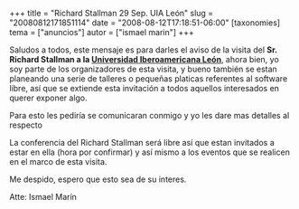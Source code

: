 +++
title = "Richard Stallman 29 Sep. UIA León"
slug = "20080812171851114"
date = "2008-08-12T17:18:51-06:00"
[taxonomies]
tema = ["anuncios"]
autor = ["ismael marin"]
+++

Saludos a todos, este mensaje es para darles el aviso de la visita del
**Sr. Richard Stallman a la [Universidad Iberoamericana
León](http://www.leon.uia.mx/)**, ahora bien, yo soy parte de los
organizadores de esta visita, y bueno también se estan planeando una
serie de talleres o pequeñas platicas referentes al software libre, así
que se extiende esta invitación a todos aquellos interesados en querer
exponer algo.

Para esto les pediría se comunicaran conmigo y yo les dare mas detalles
al respecto

La conferencia del Richard Stallman será libre así que estan invitados a
estar en ella (hora por confirmar) y así mismo a los eventos que se
realicen en el marco de esta visita.

Me despido, espero que esto sea de su interes.

Atte: Ismael Marín
